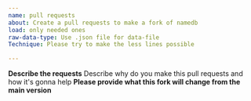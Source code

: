 ```yaml
---
name: pull requests
about: Create a pull requests to make a fork of namedb
load: only needed ones
raw-data-type: Use .json file for data-file
Technique: Please try to make the less lines possible

---
```


**Describe the requests**
Describe why do you make this pull requests and how it's gonna help
**Please provide what this fork will change from the main version**
